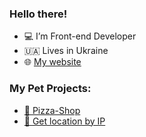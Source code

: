 ### Hello there!
- 💻 I’m Front-end Developer
- 🇺🇦 Lives in Ukraine
- 🌐 [My website](https://pryshchenko.github.io/pryshchenko/)
### My Pet Projects:
- [🍕 Pizza-Shop](https://pryshchenko.github.io/pizza-shop/)
- [📍 Get location by IP](https://pryshchenko.github.io/GetLocationByIP/)
